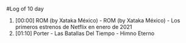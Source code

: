 #Log of 10 day

1. [00:00] ROM (by Xataka México) - ROM (by Xataka México) - Los primeros estrenos de Netflix en enero de 2021
1. [01:10] Porter - Las Batallas Del Tiempo - Himno Eterno
